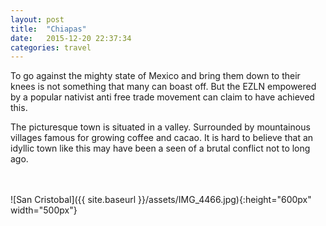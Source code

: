 ```yaml
---
layout: post
title:  "Chiapas"
date:   2015-12-20 22:37:34
categories: travel
---
```

<p>To go against the mighty state of Mexico and bring them down to their knees is not something that many can boast off. But the EZLN empowered by a popular nativist anti free trade movement can claim to have achieved this.</p>
<p>The picturesque town is situated in a valley. Surrounded by mountainous villages famous for growing coffee and cacao. It is hard to believe that an idyllic town like this may have been a seen of a brutal conflict not to long ago.</p>
<br><br>
![San Cristobal]({{ site.baseurl }}/assets/IMG_4466.jpg){:height="600px" width="500px"}
<br>